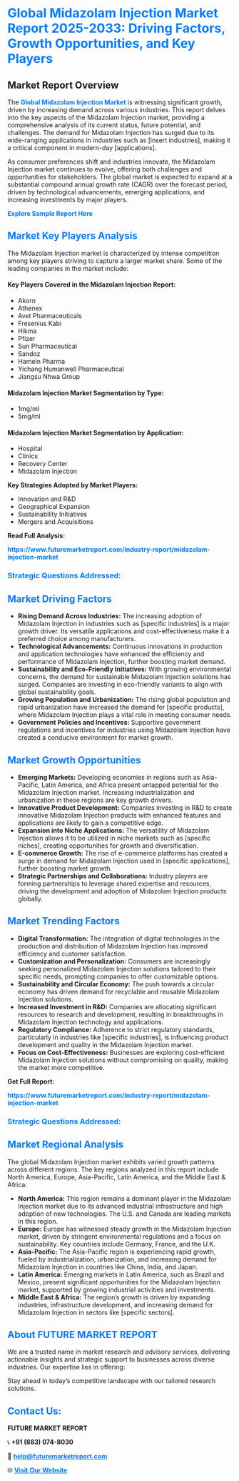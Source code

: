 <h1 style="color: #007BFF;">Global Midazolam Injection Market Report 2025-2033: Driving Factors, Growth Opportunities, and Key Players</h1>

<section id="overview">
<h2>Market Report Overview</h2>
<p>The <a href="https://www.futuremarketreport.com/industry-report/midazolam-injection-market" style="color: #007BFF; text-decoration: none;"><strong>Global Midazolam Injection Market</strong></a> is witnessing significant growth, driven by increasing demand across various industries. This report delves into the key aspects of the Midazolam Injection market, providing a comprehensive analysis of its current status, future potential, and challenges. The demand for Midazolam Injection has surged due to its wide-ranging applications in industries such as [insert industries], making it a critical component in modern-day [applications].</p>
<p>As consumer preferences shift and industries innovate, the Midazolam Injection market continues to evolve, offering both challenges and opportunities for stakeholders. The global market is expected to expand at a substantial compound annual growth rate (CAGR) over the forecast period, driven by technological advancements, emerging applications, and increasing investments by major players.</p>
</section>

<section id="overview">
<p><a href="https://www.futuremarketreport.com/request-sample/reportId=124049" style="color: #007BFF; text-decoration: none;"><strong>Explore Sample Report Here</strong></a></p>
</section>

<section id="key-players">
<h2 style="color: #007BFF;">Market Key Players Analysis</h2>
<p>The Midazolam Injection market is characterized by intense competition among key players striving to capture a larger market share. Some of the leading companies in the market include:</p>
<h4>Key Players Covered in the Midazolam Injection Report:</h4>
<ul><li>Akorn</li><li>Athenex</li><li>Avet Pharmaceuticals</li><li>Fresenius Kabi</li><li>Hikma</li><li>Pfizer</li><li>Sun Pharmaceutical</li><li>Sandoz</li><li>Hameln Pharma</li><li>Yichang Humanwell Pharmaceutical</li><li>Jiangsu Nhwa Group</li></ul>
<h4>Midazolam Injection Market Segmentation by Type:</h4>
<ul><li>1mg/ml</li><li>5mg/ml</li></ul>

<h4>Midazolam Injection Market Segmentation by Application:</h4>
<ul><li>Hospital</li><li>Clinics</li><li>Recovery Center</li><li>Midazolam Injection</li></ul>
<p><strong>Key Strategies Adopted by Market Players:</strong></p>
<ul>
<li>Innovation and R&D</li>
<li>Geographical Expansion</li>
<li>Sustainability Initiatives</li>
<li>Mergers and Acquisitions</li>
</ul>
</section>

<section>
<p><strong>Read Full Analysis: </strong></p><a href="https://www.futuremarketreport.com/industry-report/midazolam-injection-market" style="color: #007BFF; text-decoration: none;"><strong>https://www.futuremarketreport.com/industry-report/midazolam-injection-market</strong></a>
<h3 style="color: #007BFF;">Strategic Questions Addressed:</h3>
</section>

<section id="driving-factors">
<h2 style="color: #007BFF;">Market Driving Factors</h2>
<ul>
<li><strong>Rising Demand Across Industries:</strong> The increasing adoption of Midazolam Injection in industries such as [specific industries] is a major growth driver. Its versatile applications and cost-effectiveness make it a preferred choice among manufacturers.</li>
<li><strong>Technological Advancements:</strong> Continuous innovations in production and application technologies have enhanced the efficiency and performance of Midazolam Injection, further boosting market demand.</li>
<li><strong>Sustainability and Eco-Friendly Initiatives:</strong> With growing environmental concerns, the demand for sustainable Midazolam Injection solutions has surged. Companies are investing in eco-friendly variants to align with global sustainability goals.</li>
<li><strong>Growing Population and Urbanization:</strong> The rising global population and rapid urbanization have increased the demand for [specific products], where Midazolam Injection plays a vital role in meeting consumer needs.</li>
<li><strong>Government Policies and Incentives:</strong> Supportive government regulations and incentives for industries using Midazolam Injection have created a conducive environment for market growth.</li>
</ul>
</section>

<section id="growth-opportunities">
<h2 style="color: #007BFF;">Market Growth Opportunities</h2>
<ul>
<li><strong>Emerging Markets:</strong> Developing economies in regions such as Asia-Pacific, Latin America, and Africa present untapped potential for the Midazolam Injection market. Increasing industrialization and urbanization in these regions are key growth drivers.</li>
<li><strong>Innovative Product Development:</strong> Companies investing in R&D to create innovative Midazolam Injection products with enhanced features and applications are likely to gain a competitive edge.</li>
<li><strong>Expansion into Niche Applications:</strong> The versatility of Midazolam Injection allows it to be utilized in niche markets such as [specific niches], creating opportunities for growth and diversification.</li>
<li><strong>E-commerce Growth:</strong> The rise of e-commerce platforms has created a surge in demand for Midazolam Injection used in [specific applications], further boosting market growth.</li>
<li><strong>Strategic Partnerships and Collaborations:</strong> Industry players are forming partnerships to leverage shared expertise and resources, driving the development and adoption of Midazolam Injection products globally.</li>
</ul>
</section>

<section id="trending-factors">
<h2 style="color: #007BFF;">Market Trending Factors</h2>
<ul>
<li><strong>Digital Transformation:</strong> The integration of digital technologies in the production and distribution of Midazolam Injection has improved efficiency and customer satisfaction.</li>
<li><strong>Customization and Personalization:</strong> Consumers are increasingly seeking personalized Midazolam Injection solutions tailored to their specific needs, prompting companies to offer customizable options.</li>
<li><strong>Sustainability and Circular Economy:</strong> The push towards a circular economy has driven demand for recyclable and reusable Midazolam Injection solutions.</li>
<li><strong>Increased Investment in R&D:</strong> Companies are allocating significant resources to research and development, resulting in breakthroughs in Midazolam Injection technology and applications.</li>
<li><strong>Regulatory Compliance:</strong> Adherence to strict regulatory standards, particularly in industries like [specific industries], is influencing product development and quality in the Midazolam Injection market.</li>
<li><strong>Focus on Cost-Effectiveness:</strong> Businesses are exploring cost-efficient Midazolam Injection solutions without compromising on quality, making the market more competitive.</li>
</ul>
</section>

<section>
<p><strong>Get Full Report: </strong></p><a href="https://www.futuremarketreport.com/industry-report/midazolam-injection-market" style="color: #007BFF; text-decoration: none;"><strong>https://www.futuremarketreport.com/industry-report/midazolam-injection-market</strong></a>
<h3 style="color: #007BFF;">Strategic Questions Addressed:</h3>
</section>


<section id="regional-analysis">
<h2 style="color: #007BFF;">Market Regional Analysis</h2>
<p>The global Midazolam Injection market exhibits varied growth patterns across different regions. The key regions analyzed in this report include North America, Europe, Asia-Pacific, Latin America, and the Middle East & Africa:</p>
<ul>
<li><strong>North America:</strong> This region remains a dominant player in the Midazolam Injection market due to its advanced industrial infrastructure and high adoption of new technologies. The U.S. and Canada are leading markets in this region.</li>
<li><strong>Europe:</strong> Europe has witnessed steady growth in the Midazolam Injection market, driven by stringent environmental regulations and a focus on sustainability. Key countries include Germany, France, and the U.K.</li>
<li><strong>Asia-Pacific:</strong> The Asia-Pacific region is experiencing rapid growth, fueled by industrialization, urbanization, and increasing demand for Midazolam Injection in countries like China, India, and Japan.</li>
<li><strong>Latin America:</strong> Emerging markets in Latin America, such as Brazil and Mexico, present significant opportunities for the Midazolam Injection market, supported by growing industrial activities and investments.</li>
<li><strong>Middle East & Africa:</strong> The region’s growth is driven by expanding industries, infrastructure development, and increasing demand for Midazolam Injection in sectors like [specific sectors].</li>
</ul>
</section>

<footer>
<h2 style="color: #007BFF;">About FUTURE MARKET REPORT</h2>
<p>We are a trusted name in market research and advisory services, delivering actionable insights and strategic support to businesses across diverse industries. Our expertise lies in offering:</p>

<p>Stay ahead in today’s competitive landscape with our tailored research solutions.</p>

<h2 style="color: #007BFF;">Contact Us:</h2>
<p><strong>FUTURE MARKET REPORT</strong></p>
<p>📞 <strong>+91 (883) 074-8030</strong></p>
<p>📧 <strong><a href="mailto:help@futuremarketreport.com" style="color: #007BFF;">help@futuremarketreport.com</a></strong></p>
<p>🌐 <strong><a href="https://www.futuremarketreport.com/" style="color: #007BFF;">Visit Our Website</a></strong></p>
</footer>